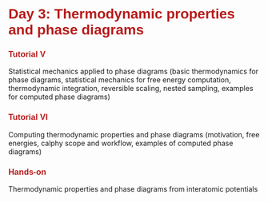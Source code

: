 # <font style="color:#B71C1C" face="Helvetica" > Day 3: Thermodynamic properties and phase diagrams </font>

### <font style="color:#B71C1C" face="Helvetica" > Tutorial V </font>
Statistical mechanics applied to phase diagrams (basic thermodynamics for phase diagrams, statistical mechanics for free energy computation, thermodynamic integration, reversible scaling, nested sampling, examples for computed phase diagrams)

### <font style="color:#B71C1C" face="Helvetica" > Tutorial VI </font>
Computing thermodynamic properties and phase diagrams (motivation, free energies, calphy scope and workflow, examples of computed phase diagrams)

### <font style="color:#B71C1C" face="Helvetica" > Hands-on </font>
Thermodynamic properties and phase diagrams from interatomic potentials